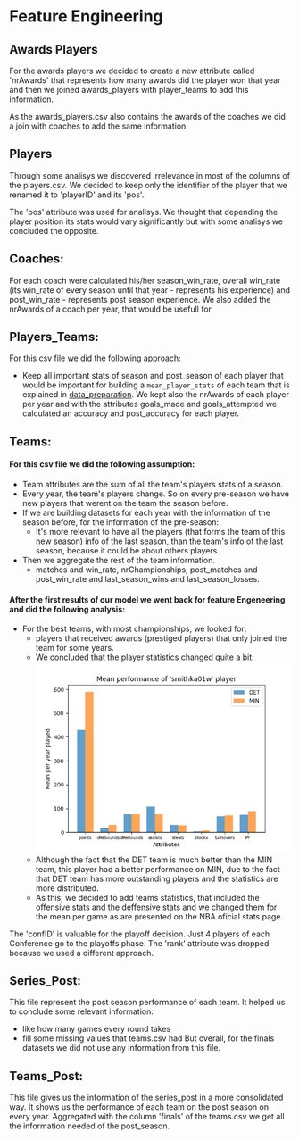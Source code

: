 # Feature Engineering

## Awards Players

For the awards players we decided to create a new attribute called 'nrAwards' that represents how many awards did the player won that year and then we joined awards_players with player_teams to add this information.

As the awards_players.csv also contains the awards of the coaches we did a join with coaches to add the same information.

## Players

Through some analisys we discovered irrelevance in most of the columns of the players.csv. We decided to keep only the identifier of the player that we renamed it to 'playerID' and its 'pos'. 

The 'pos' attribute was used for analisys. We thought that depending the player position its stats would vary significantly but with some analisys we concluded the opposite.

## Coaches:

For each coach were calculated his/her season_win_rate, overall win_rate (its win_rate of every season until that year - represents his experience) and post_win_rate - represents post season experience. We also added the nrAwards of a coach per year, that would be usefull for 

## Players_Teams:

For this csv file we did the following approach:
- Keep all important stats of season and post_season of each player that would be important for building a ``mean_player_stats`` of each team that is explained in [data_preparation](./data_preparation.md). We kept also the nrAwards of each player per year and with the attributes goals_made and goals_attempted we calculated an accuracy and post_accuracy for each player.


## Teams:

#### For this csv file we did the following assumption:
- Team attributes are the sum of all the team's players stats of a season.
- Every year, the team's players change. So on every pre-season we have new players that werent on the team the season before. 
- If we are building datasets for each year with the information of the season before, for the information of the pre-season:
    - It's more relevant to have all the players (that forms the team of this new season) info of the last season, than the team's info of the last season, because it could be about others players.
- Then we aggregate the rest of the team information.
    - matches and win_rate, nrChampionships, post_matches and post_win_rate and last_season_wins and last_season_losses.

#### After the first results of our model we went back for feature Engeneering and did the following analysis:
- For the best teams, with most championships, we looked for: 
    - players that received awards (prestiged players) that only joined the team for some years.
    - We concluded that the player statistics changed quite a bit: <br>
    ![different_performances_of_player](../data/plots/performance_per_team.png)
    - Although the fact that the DET team is much better than the MIN team, this player had a better performance on MIN, due to the fact that DET team has more outstanding players and the statistics are more distributed.
    - As this, we decided to add teams statistics, that included the offensive stats and the deffensive stats and we changed them for the mean per game as are presented on the NBA oficial stats page.

The 'confID' is valuable for the playoff decision. Just 4 players of each Conference go to the playoffs phase. 
The 'rank' attribute was dropped because we used a different approach.

## Series_Post:

This file represent the post season performance of each team. It helped us to conclude some relevant information:
- like how many games every round takes
- fill some missing values that teams.csv had
But overall, for the finals datasets we did not use any information from this file.

## Teams_Post:

This file gives us the information of the series_post in a more consolidated way. It shows us the performance of each team on the post season on every year. Aggregated with the column 'finals' of the teams.csv we get all the information needed of the post_season.
